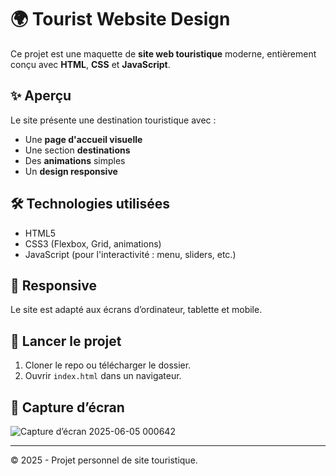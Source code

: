 # 🌍 Tourist Website Design

Ce projet est une maquette de **site web touristique** moderne, entièrement conçu avec **HTML**, **CSS** et **JavaScript**.

## ✨ Aperçu

Le site présente une destination touristique avec :

- Une **page d'accueil visuelle**
- Une section **destinations**
- Des **animations** simples
- Un **design responsive**

## 🛠️ Technologies utilisées

- HTML5
- CSS3 (Flexbox, Grid, animations)
- JavaScript (pour l'interactivité : menu, sliders, etc.)


## 📱 Responsive

Le site est adapté aux écrans d’ordinateur, tablette et mobile.

## 🚀 Lancer le projet

1. Cloner le repo ou télécharger le dossier.
2. Ouvrir `index.html` dans un navigateur.

## 📸 Capture d’écran

![Capture d’écran 2025-06-05 000642](https://github.com/user-attachments/assets/b8d1ad9f-1f7b-4701-816d-6cf6048c7d02)


---

© 2025 - Projet personnel de site touristique.

